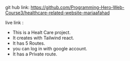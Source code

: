 git hub link: https://github.com/Programming-Hero-Web-Course3/healthcare-related-website-mariaafahad

live link : 


* This is a Healt Care project.
* It creates with Tailwind react.
* It has 5 Routes.
* you can log in with google account.
* It has a Private route.